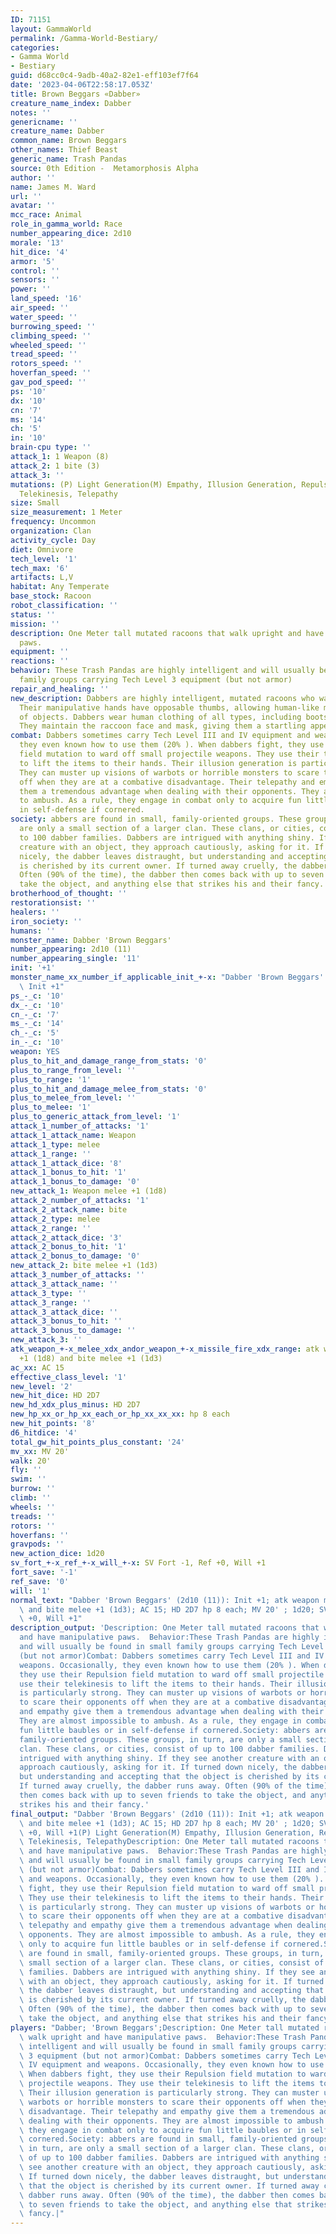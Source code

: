 ```yaml
---
ID: 71151
layout: GammaWorld
permalink: /Gamma-World-Bestiary/
categories:
- Gamma World
- Bestiary
guid: d68cc0c4-9adb-40a2-82e1-eff103ef7f64
date: '2023-04-06T22:58:17.053Z'
title: Brown Beggars «Dabber»
creature_name_index: Dabber
notes: ''
genericname: ''
creature_name: Dabber
common_name: Brown Beggars
other_names: Thief Beast
generic_name: Trash Pandas
source: 0th Edition -  Metamorphosis Alpha
author: ''
name: James M. Ward
url: ''
avatar: ''
mcc_race: Animal
role_in_gamma_world: Race
number_appearing_dice: 2d10
morale: '13'
hit_dice: '4'
armor: '5'
control: ''
sensors: ''
power: ''
land_speed: '16'
air_speed: ''
water_speed: ''
burrowing_speed: ''
climbing_speed: ''
wheeled_speed: ''
tread_speed: ''
rotors_speed: ''
hoverfan_speed: ''
gav_pod_speed: ''
ps: '10'
dx: '10'
cn: '7'
ms: '14'
ch: '5'
in: '10'
brain-cpu type: ''
attack_1: 1 Weapon (8)
attack_2: 1 bite (3)
attack_3: ''
mutations: (P) Light Generation(M) Empathy, Illusion Generation, Repulsion Field,
  Telekinesis, Telepathy
size: Small
size_measurement: 1 Meter
frequency: Uncommon
organization: Clan
activity_cycle: Day
diet: Omnivore
tech_level: '1'
tech_max: '6'
artifacts: L,V
habitat: Any Temperate
base_stock: Racoon
robot_classification: ''
status: ''
mission: ''
description: One Meter tall mutated racoons that walk upright and have manipulative
  paws.
equipment: ''
reactions: ''
behavior: These Trash Pandas are highly intelligent and will usually be found in small
  family groups carrying Tech Level 3 equipment (but not armor)
repair_and_healing: ''
new_description: Dabbers are highly intelligent, mutated racoons who walk upright.
  Their manipulative hands have opposable thumbs, allowing human-like manipulation
  of objects. Dabbers wear human clothing of all types, including boots and shoes.
  They maintain the raccoon face and mask, giving them a startling appearance.
combat: Dabbers sometimes carry Tech Level III and IV equipment and weapons. Occasionally,
  they even known how to use them (20% ). When dabbers fight, they use their Repulsion
  field mutation to ward off small projectile weapons. They use their telekinesis
  to lift the items to their hands. Their illusion generation is particularly strong.
  They can muster up visions of warbots or horrible monsters to scare their opponents
  off when they are at a combative disadvantage. Their telepathy and empathy give
  them a tremendous advantage when dealing with their opponents. They are almost impossible
  to ambush. As a rule, they engage in combat only to acquire fun little baubles or
  in self-defense if cornered.
society: abbers are found in small, family-oriented groups. These groups, in turn,
  are only a small section of a larger clan. These clans, or cities, consist of up
  to 100 dabber families. Dabbers are intrigued with anything shiny. If they see another
  creature with an object, they approach cautiously, asking for it. If turned down
  nicely, the dabber leaves distraught, but understanding and accepting that the object
  is cherished by its current owner. If turned away cruelly, the dabber runs away.
  Often (90% of the time), the dabber then comes back with up to seven friends to
  take the object, and anything else that strikes his and their fancy.
brotherhood_of_thought: ''
restorationsist: ''
healers: ''
iron_society: ''
humans: ''
monster_name: Dabber 'Brown Beggars'
number_appearing: 2d10 (11)
number_appearing_single: '11'
init: '+1'
monster_name_xx_number_if_applicable_init_+-x: "Dabber 'Brown Beggars' (2d10 (11)):\
  \ Init +1"
ps_-_c: '10'
dx_-_c: '10'
cn_-_c: '7'
ms_-_c: '14'
ch_-_c: '5'
in_-_c: '10'
weapon: YES
plus_to_hit_and_damage_range_from_stats: '0'
plus_to_range_from_level: ''
plus_to_range: '1'
plus_to_hit_and_damage_melee_from_stats: '0'
plus_to_melee_from_level: ''
plus_to_melee: '1'
plus_to_generic_attack_from_level: '1'
attack_1_number_of_attacks: '1'
attack_1_attack_name: Weapon
attack_1_type: melee
attack_1_range: ''
attack_1_attack_dice: '8'
attack_1_bonus_to_hit: '1'
attack_1_bonus_to_damage: '0'
new_attack_1: Weapon melee +1 (1d8)
attack_2_number_of_attacks: '1'
attack_2_attack_name: bite
attack_2_type: melee
attack_2_range: ''
attack_2_attack_dice: '3'
attack_2_bonus_to_hit: '1'
attack_2_bonus_to_damage: '0'
new_attack_2: bite melee +1 (1d3)
attack_3_number_of_attacks: ''
attack_3_attack_name: ''
attack_3_type: ''
attack_3_range: ''
attack_3_attack_dice: ''
attack_3_bonus_to_hit: ''
attack_3_bonus_to_damage: ''
new_attack_3: ''
atk_weapon_+-x_melee_xdx_andor_weapon_+-x_missile_fire_xdx_range: atk weapon melee
  +1 (1d8) and bite melee +1 (1d3)
ac_xx: AC 15
effective_class_level: '1'
new_level: '2'
new_hit_dice: HD 2D7
new_hd_xdx_plus_minus: HD 2D7
new_hp_xx_or_hp_xx_each_or_hp_xx_xx_xx: hp 8 each
new_hit_points: '8'
d6_hitdice: '4'
total_gw_hit_points_plus_constant: '24'
mv_xx: MV 20'
walk: 20'
fly: ''
swim: ''
burrow: ''
climb: ''
wheels: ''
treads: ''
rotors: ''
hoverfans: ''
gravpods: ''
new_action_dice: 1d20
sv_fort_+-x_ref_+-x_will_+-x: SV Fort -1, Ref +0, Will +1
fort_save: '-1'
ref_save: '0'
will: '1'
normal_text: "Dabber 'Brown Beggars' (2d10 (11)): Init +1; atk weapon melee +1 (1d8)\
  \ and bite melee +1 (1d3); AC 15; HD 2D7 hp 8 each; MV 20' ; 1d20; SV Fort -1, Ref\
  \ +0, Will +1"
description_output: 'Description: One Meter tall mutated racoons that walk upright
  and have manipulative paws.  Behavior:These Trash Pandas are highly intelligent
  and will usually be found in small family groups carrying Tech Level 3 equipment
  (but not armor)Combat: Dabbers sometimes carry Tech Level III and IV equipment and
  weapons. Occasionally, they even known how to use them (20% ). When dabbers fight,
  they use their Repulsion field mutation to ward off small projectile weapons. They
  use their telekinesis to lift the items to their hands. Their illusion generation
  is particularly strong. They can muster up visions of warbots or horrible monsters
  to scare their opponents off when they are at a combative disadvantage. Their telepathy
  and empathy give them a tremendous advantage when dealing with their opponents.
  They are almost impossible to ambush. As a rule, they engage in combat only to acquire
  fun little baubles or in self-defense if cornered.Society: abbers are found in small,
  family-oriented groups. These groups, in turn, are only a small section of a larger
  clan. These clans, or cities, consist of up to 100 dabber families. Dabbers are
  intrigued with anything shiny. If they see another creature with an object, they
  approach cautiously, asking for it. If turned down nicely, the dabber leaves distraught,
  but understanding and accepting that the object is cherished by its current owner.
  If turned away cruelly, the dabber runs away. Often (90% of the time), the dabber
  then comes back with up to seven friends to take the object, and anything else that
  strikes his and their fancy.'
final_output: "Dabber 'Brown Beggars' (2d10 (11)): Init +1; atk weapon melee +1 (1d8)\
  \ and bite melee +1 (1d3); AC 15; HD 2D7 hp 8 each; MV 20' ; 1d20; SV Fort -1, Ref\
  \ +0, Will +1(P) Light Generation(M) Empathy, Illusion Generation, Repulsion Field,\
  \ Telekinesis, TelepathyDescription: One Meter tall mutated racoons that walk upright\
  \ and have manipulative paws.  Behavior:These Trash Pandas are highly intelligent\
  \ and will usually be found in small family groups carrying Tech Level 3 equipment\
  \ (but not armor)Combat: Dabbers sometimes carry Tech Level III and IV equipment\
  \ and weapons. Occasionally, they even known how to use them (20% ). When dabbers\
  \ fight, they use their Repulsion field mutation to ward off small projectile weapons.\
  \ They use their telekinesis to lift the items to their hands. Their illusion generation\
  \ is particularly strong. They can muster up visions of warbots or horrible monsters\
  \ to scare their opponents off when they are at a combative disadvantage. Their\
  \ telepathy and empathy give them a tremendous advantage when dealing with their\
  \ opponents. They are almost impossible to ambush. As a rule, they engage in combat\
  \ only to acquire fun little baubles or in self-defense if cornered.Society: abbers\
  \ are found in small, family-oriented groups. These groups, in turn, are only a\
  \ small section of a larger clan. These clans, or cities, consist of up to 100 dabber\
  \ families. Dabbers are intrigued with anything shiny. If they see another creature\
  \ with an object, they approach cautiously, asking for it. If turned down nicely,\
  \ the dabber leaves distraught, but understanding and accepting that the object\
  \ is cherished by its current owner. If turned away cruelly, the dabber runs away.\
  \ Often (90% of the time), the dabber then comes back with up to seven friends to\
  \ take the object, and anything else that strikes his and their fancy."
players: "Dabber; 'Brown Beggars';Description: One Meter tall mutated racoons that\
  \ walk upright and have manipulative paws.  Behavior:These Trash Pandas are highly\
  \ intelligent and will usually be found in small family groups carrying Tech Level\
  \ 3 equipment (but not armor)Combat: Dabbers sometimes carry Tech Level III and\
  \ IV equipment and weapons. Occasionally, they even known how to use them (20% ).\
  \ When dabbers fight, they use their Repulsion field mutation to ward off small\
  \ projectile weapons. They use their telekinesis to lift the items to their hands.\
  \ Their illusion generation is particularly strong. They can muster up visions of\
  \ warbots or horrible monsters to scare their opponents off when they are at a combative\
  \ disadvantage. Their telepathy and empathy give them a tremendous advantage when\
  \ dealing with their opponents. They are almost impossible to ambush. As a rule,\
  \ they engage in combat only to acquire fun little baubles or in self-defense if\
  \ cornered.Society: abbers are found in small, family-oriented groups. These groups,\
  \ in turn, are only a small section of a larger clan. These clans, or cities, consist\
  \ of up to 100 dabber families. Dabbers are intrigued with anything shiny. If they\
  \ see another creature with an object, they approach cautiously, asking for it.\
  \ If turned down nicely, the dabber leaves distraught, but understanding and accepting\
  \ that the object is cherished by its current owner. If turned away cruelly, the\
  \ dabber runs away. Often (90% of the time), the dabber then comes back with up\
  \ to seven friends to take the object, and anything else that strikes his and their\
  \ fancy.|"
---
```

</br>